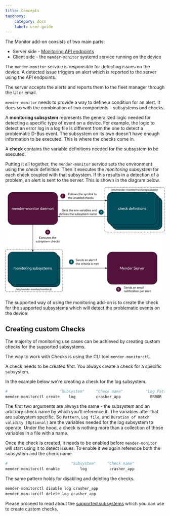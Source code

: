 ```yaml
---
title: Concepts
taxonomy:
    category: docs
    label: user guide
---
```


The Monitor add-on consists of two main parts:

- Server side - [Monitoring API endpoints](https://docs.mender.io/api/#devices-api-device-monitor)
- Client side - the `mender-monitor` systemd service running on the device


The `mender-monitor` service is responsible for detecting issues on the device.
A detected issue triggers an alert which is reported to the server using the API endpoints.

The server accepts the alerts and reports them to the fleet manager through the UI or email.


`mender-monitor` needs to provide a way to define a condition for an alert.
It does so with the combination of two components - subsystems and checks.  

A **monitoring subsystem** represents the generalized logic needed for detecting a specific type of event on a device.
For example, the logic to detect an error log in a log file is different from the one to detect a problematic D-Bus event.
The subsystem on its own doesn't have enough information to be executed.
This is where the checks come in.

A **check** contains the variable definitions needed for the subsystem to be executed. 

Putting it all together, the `mender-monitor` service sets the environment using the _check_ definition.
Then it executes the _monitoring subsystem_ for each check coupled with that subsystem.
If this results in a detection of a problem, an alert is sent to the server.
This is shown in the diagram below.

![Monitor simplified flow](simple-monitor-flow.png)

The supported way of using the monitoring add-on is to create the check for the supported subsystems which will detect the problematic events on the device.


## Creating custom Checks

The majority of monitoring use cases can be achieved by creating custom checks for the supported subsystems.

The way to work with Checks is using the CLI tool `mender-monitorctl`.

A check needs to be created first. 
You always create a check for a specific subsystem.

In the example below we're creating a check for the log subsystem.

```bash
#                       "Subsystem"     "Check name"          "Log Pattern"      "Log file"             "Duration of match validity [Optional]"
mender-monitorctl create    log         crasher_app             ERROR          /root/crasher.log                        5
```

The first two arguments are always the same - the subsystem and an arbitrary check name by which you'll reference it.
The variables after that are subsystem specific.
So `Pattern`, `Log file`, and `Duration of match validity [Optional]` are the variables needed for the log subsystem to operate.
Under the hood, a check is nothing more than a collection of those variables in a file with a name.



Once the check is created, it needs to be enabled before `mender-monitor` will start using it to detect issues.
To enable it we again reference both the subsystem and the check name

```bash
#                            "Subsystem"     "Check name" 
mender-monitorctl enable         log          crasher_app
```


The same pattern holds for disabling and deleting the checks.


```bash
mender-monitorctl disable log crasher_app
mender-monitorctl delete log crasher_app
```

Please proceed to read about the [supported subsystems](../30.Supported-subsystems/docs.md) which you can use to create custom checks.
